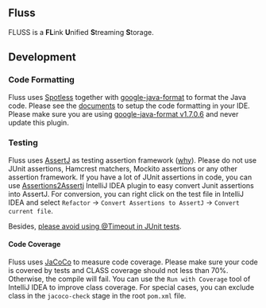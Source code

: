Fluss
----

FLUSS is a **FL**ink **U**nified **S**treaming **S**torage.


## Development

### Code Formatting

Fluss uses [Spotless](https://github.com/diffplug/spotless/tree/main/plugin-maven) together with [google-java-format](https://github.com/google/google-java-format) to format the Java code.
Please see the [documents](https://nightlies.apache.org/flink/flink-docs-master/docs/flinkdev/ide_setup/#code-formatting) to setup the code formatting in your IDE. Please make sure you are using [google-java-format v1.7.0.6](https://plugins.jetbrains.com/plugin/8527-google-java-format/versions/stable/115957) and never update this plugin.

### Testing

Fluss uses [AssertJ](https://assertj.github.io/doc/) as testing assertion framework ([why](https://flink.apache.org/how-to-contribute/code-style-and-quality-common/#tooling)). Please do not use JUnit assertions, Hamcrest matchers, Mockito assertions or any other assertion framework.
If you have a lot of JUnit assertions in code, you can use [Assertions2Assertj](https://plugins.jetbrains.com/plugin/10345-assertions2assertj) IntelliJ IDEA plugin to easy convert Junit assertions into AssertJ.
For conversion, you can right click on the test file in IntelliJ IDEA and select `Refactor` -> `Convert Assertions to AssertJ` -> `Convert current file`.

Besides, [please avoid using @Timeout in JUnit tests](https://flink.apache.org/how-to-contribute/code-style-and-quality-common/#avoid-timeouts-in-junit-tests).

#### Code Coverage

Fluss uses [JaCoCo](https://www.eclemma.org/jacoco/) to measure code coverage. Please make sure your code is covered by tests and CLASS coverage should not less than 70%.
Otherwise, the compile will fail. You can use the `Run with Coverage` tool of IntelliJ IDEA to improve class coverage.
For special cases, you can exclude class in the `jacoco-check` stage in the root `pom.xml` file.